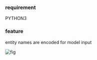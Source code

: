 ### requirement
PYTHON3

### feature
entity names are encoded for model input

![fig](https://github.com/guotong1988/Chinese-NER-joint-intent/blob/master/principle.png)
